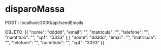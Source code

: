 # disparoMassa


POST : 
localhost:3000/api/sendEmails

OBJETO:
[{
    "nome": "ddddd",
    "email": "",
    "matricula": "",
    "telefone": "",
    "numtitulo": "",
    "cpf": "3333"
},{
    "nome": "ddddd",
    "email": "",
    "matricula": "",
    "telefone": "",
    "numtitulo": "",
    "cpf": "3333"
}]